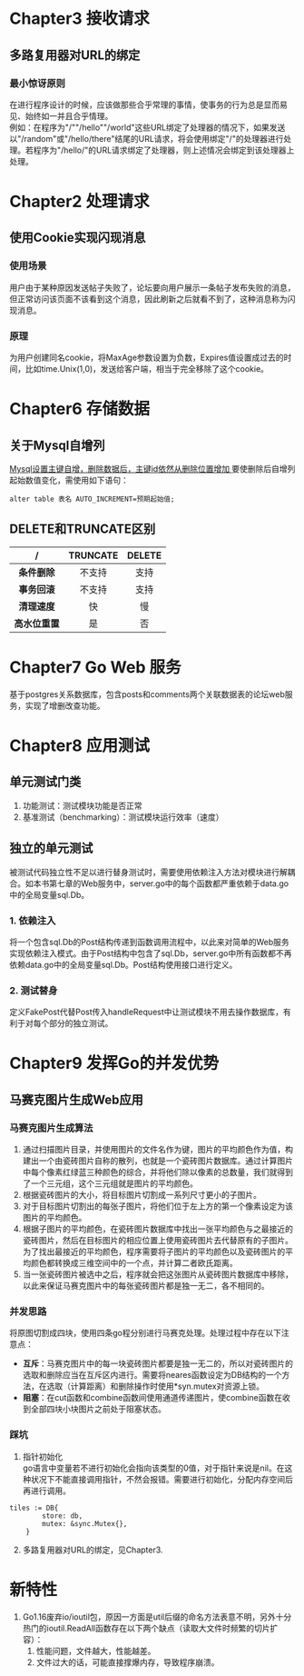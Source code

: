 # Chapter3 接收请求
## 多路复用器对URL的绑定
### 最小惊讶原则
在进行程序设计的时候，应该做那些合乎常理的事情，使事务的行为总是显而易见、始终如一并且合乎情理。  
例如：在程序为"/""/hello""/world"这些URL绑定了处理器的情况下，如果发送以"/random"或"/hello/there"结尾的URL请求，将会使用绑定"/"的处理器进行处理。若程序为"/hello/"的URL请求绑定了处理器，则上述情况会绑定到该处理器上处理。
# Chapter2 处理请求
## 使用Cookie实现闪现消息
### 使用场景
用户由于某种原因发送帖子失败了，论坛要向用户展示一条帖子发布失败的消息，但正常访问该页面不该看到这个消息，因此刷新之后就看不到了，这种消息称为闪现消息。  
### 原理
为用户创建同名cookie，将MaxAge参数设置为负数，Expires值设置成过去的时间，比如time.Unix(1,0)，发送给客户端，相当于完全移除了这个cookie。
# Chapter6 存储数据
## 关于Mysql自增列
[Mysql设置主键自增，删除数据后，主键id依然从删除位置增加 ](https://blog.csdn.net/weixin_45682496/article/details/115862243)
要使删除后自增列起始数值变化，需使用如下语句：
```
alter table 表名 AUTO_INCREMENT=预期起始值;
```
## DELETE和TRUNCATE区别
|/|TRUNCATE|DELETE|
|:-:|:-:|:-:|
|**条件删除**|不支持|支持|
|**事务回滚**|不支持|支持|
|**清理速度**|快|慢|
|**高水位重置**|是|否|
# Chapter7 Go Web 服务
基于postgres关系数据库，包含posts和comments两个关联数据表的论坛web服务，实现了增删改查功能。
# Chapter8 应用测试
## 单元测试门类
1. 功能测试：测试模块功能是否正常
2. 基准测试（benchmarking）：测试模块运行效率（速度）
## 独立的单元测试
被测试代码独立性不足以进行替身测试时，需要使用依赖注入方法对模块进行解耦合。如本书第七章的Web服务中，server.go中的每个函数都严重依赖于data.go中的全局变量sql.Db。
### 1. 依赖注入
将一个包含sql.Db的Post结构传递到函数调用流程中，以此来对简单的Web服务实现依赖注入模式。由于Post结构中包含了sql.Db，server.go中所有函数都不再依赖data.go中的全局变量sql.Db。Post结构使用接口进行定义。
### 2. 测试替身
定义FakePost代替Post传入handleRequest中让测试模块不用去操作数据库，有利于对每个部分的独立测试。
# Chapter9 发挥Go的并发优势
## 马赛克图片生成Web应用
### 马赛克图片生成算法
1. 通过扫描图片目录，并使用图片的文件名作为键，图片的平均颜色作为值，构建出一个由瓷砖图片自称的散列，也就是一个瓷砖图片数据库。通过计算图片中每个像素红绿蓝三种颜色的综合，并将他们除以像素的总数量，我们就得到了一个三元组，这个三元组就是图片的平均颜色。
2. 根据瓷砖图片的大小，将目标图片切割成一系列尺寸更小的子图片。
3. 对于目标图片切割出的每张子图片，将他们位于左上方的第一个像素设定为该图片的平均颜色。
4. 根据子图片的平均颜色，在瓷砖图片数据库中找出一张平均颜色与之最接近的瓷砖图片，然后在目标图片的相应位置上使用瓷砖图片去代替原有的子图片。为了找出最接近的平均颜色，程序需要将子图片的平均颜色以及瓷砖图片的平均颜色都转换成三维空间中的一个点，并计算二者欧氏距离。
5. 当一张瓷砖图片被选中之后，程序就会把这张图片从瓷砖图片数据库中移除，以此来保证马赛克图片中的每张瓷砖图片都是独一无二，各不相同的。
### 并发思路
将原图切割成四块，使用四条go程分别进行马赛克处理。处理过程中存在以下注意点：  
* **互斥**：马赛克图片中的每一块瓷砖图片都要是独一无二的，所以对瓷砖图片的选取和删除应当在互斥区内进行。需要将neares函数设定为DB结构的一个方法，在选取（计算距离）和删除操作时使用*syn.mutex对资源上锁。
* **阻塞**：在cut函数和combine函数间使用通道传递图片，使combine函数在收到全部四块小块图片之前处于阻塞状态。
### 踩坑
1. 指针初始化  
go语言中变量若不进行初始化会指向该类型的0值，对于指针来说是nil。在这种状况下不能直接调用指针，不然会报错。需要进行初始化，分配内存空间后再进行调用。  
```
tiles := DB{
		store: db,
		mutex: &sync.Mutex{},
	}
```
2. 多路复用器对URL的绑定，见Chapter3.
# 新特性
1. Go1.16废弃io/ioutil包，原因一方面是util后缀的命名方法表意不明，另外十分热门的ioutil.ReadAll函数存在以下两个缺点（读取大文件时频繁的切片扩容）：  
    1. 性能问题，文件越大，性能越差。
    2. 文件过大的话，可能直接撑爆内存，导致程序崩溃。  
